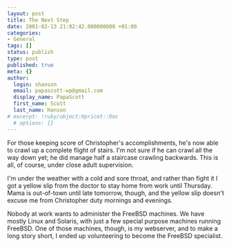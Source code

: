 ```yaml
---
layout: post
title: The Next Step
date: 2001-02-13 21:02:42.000000000 +01:00
categories:
- General
tags: []
status: publish
type: post
published: true
meta: {}
author:
  login: shanson
  email: papascott-wp@gmail.com
  display_name: PapaScott
  first_name: Scott
  last_name: Hanson
# excerpt: !ruby/object:Hpricot::Doc
  # options: {}
---
```

<p>For those keeping score of Christopher's accomplishments, he's now able to crawl up a complete flight of stairs. I'm not sure if he can crawl all the way down yet; he did manage half a staircase crawling backwards. This is all, of course, under close adult supervision. </p>
<p>I'm under the weather with a cold and sore throat, and rather than fight it I got a yellow slip from the doctor to stay home from work until Thursday. Mama is out-of-town until late tomorrow, though, and the yellow slip doesn't excuse me from Christopher duty mornings and evenings.</p>
<p>Nobody at work wants to administer the FreeBSD machines. We have mostly Linux and Solaris, with just a few special purpose machines running FreeBSD. One of those machines, though, is my webserver, and to make a long story short, I ended up volunteering to become the FreeBSD specialist.</p>
